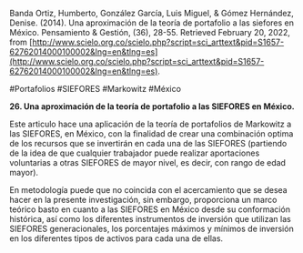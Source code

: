 Banda Ortiz, Humberto, González García, Luis Miguel, & Gómez Hernández, Denise. (2014). Una aproximación de la teoría de portafolio a las siefores en México. Pensamiento & Gestión, (36), 28-55. Retrieved February 20, 2022, from [http://www.scielo.org.co/scielo.php?script=sci_arttext&pid=S1657-62762014000100002&lng=en&tlng=es](http://www.scielo.org.co/scielo.php?script=sci_arttext&pid=S1657-62762014000100002&lng=en&tlng=es).           

#Portafolios #SIEFORES #Markowitz #México 

**26. Una aproximación de la teoría de portafolio a las SIEFORES en México.**

Este articulo hace una aplicación de la teoría de portafolios de Markowitz a las SIEFORES, en México, con la finalidad de crear una combinación optima de los recursos que se invertirán en cada una de las SIEFORES (partiendo de la idea de que cualquier trabajador puede realizar aportaciones voluntarias a otras SIEFORES de mayor nivel, es decir, con rango de edad mayor).

En metodología puede que no coincida con el acercamiento que se desea hacer en la presente investigación, sin embargo, proporciona un marco teórico basto en cuanto a las SIEFORES en México desde su conformación histórica, así como los diferentes instrumentos de inversión que utilizan las SIEFORES generacionales, los porcentajes máximos y mínimos de inversión en los diferentes tipos de activos para cada una de ellas.
